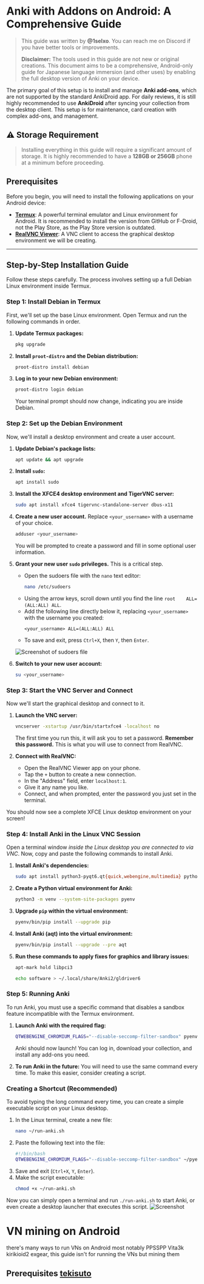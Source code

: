 
# Anki with Addons on Android: A Comprehensive Guide

> This guide was written by **@1selxo**. You can reach me on Discord if you have better tools or improvements.
>
> **Disclaimer:** The tools used in this guide are not new or original creations. This document aims to be a comprehensive, Android-only guide for Japanese language immersion (and other uses) by enabling the full desktop version of Anki on your device.

The primary goal of this setup is to install and manage **Anki add-ons**, which are not supported by the standard AnkiDroid app. For daily reviews, it is still highly recommended to use **AnkiDroid** after syncing your collection from the desktop client. This setup is for maintenance, card creation with complex add-ons, and management.

## ⚠️ Storage Requirement

> Installing everything in this guide will require a significant amount of storage. It is highly recommended to have a **128GB or 256GB** phone at a minimum before proceeding.

## Prerequisites

Before you begin, you will need to install the following applications on your Android device:

*   **[Termux](https://github.com/termux/termux-app/releases)**: A powerful terminal emulator and Linux environment for Android. It is recommended to install the version from GitHub or F-Droid, not the Play Store, as the Play Store version is outdated.
*   **[RealVNC Viewer](https://play.google.com/store/apps/details?id=com.realvnc.viewer.android)**: A VNC client to access the graphical desktop environment we will be creating.

---

## Step-by-Step Installation Guide

Follow these steps carefully. The process involves setting up a full Debian Linux environment inside Termux.

### Step 1: Install Debian in Termux

First, we'll set up the base Linux environment. Open Termux and run the following commands in order.

1.  **Update Termux packages:**
    ```sh
    pkg upgrade
    ```
2.  **Install `proot-distro` and the Debian distribution:**
    ```sh
    proot-distro install debian
    ```
3.  **Log in to your new Debian environment:**
    ```sh
    proot-distro login debian
    ```
    Your terminal prompt should now change, indicating you are inside Debian.

### Step 2: Set up the Debian Environment

Now, we'll install a desktop environment and create a user account.

1.  **Update Debian's package lists:**
    ```sh
    apt update && apt upgrade
    ```
2.  **Install `sudo`:**
    ```sh
    apt install sudo
    ```
3.  **Install the XFCE4 desktop environment and TigerVNC server:**
    ```sh
    sudo apt install xfce4 tigervnc-standalone-server dbus-x11
    ```
4.  **Create a new user account.** Replace `<your_username>` with a username of your choice.
    ```sh
    adduser <your_username>
    ```
    You will be prompted to create a password and fill in some optional user information.

5.  **Grant your new user `sudo` privileges.** This is a critical step.
    *   Open the sudoers file with the `nano` text editor:
        ```sh
        nano /etc/sudoers
        ```
    *   Using the arrow keys, scroll down until you find the line `root    ALL=(ALL:ALL) ALL`.
    *   Add the following line directly below it, replacing `<your_username>` with the username you created:
        ```
        <your_username> ALL=(ALL:ALL) ALL
        ```
    *   To save and exit, press `Ctrl+X`, then `Y`, then `Enter`.

    ![Screenshot of sudoers file](./Screenshot%202025-06-23%20121624.png)
    

6.  **Switch to your new user account:**
    ```sh
    su <your_username>
    ```

### Step 3: Start the VNC Server and Connect

Now we'll start the graphical desktop and connect to it.

1.  **Launch the VNC server:**
    ```sh
    vncserver -xstartup /usr/bin/startxfce4 -localhost no
    ```
    The first time you run this, it will ask you to set a password. **Remember this password.** This is what you will use to connect from RealVNC.

2.  **Connect with RealVNC:**
    *   Open the RealVNC Viewer app on your phone.
    *   Tap the `+` button to create a new connection.
    *   In the "Address" field, enter `localhost:1`.
    *   Give it any name you like.
    *   Connect, and when prompted, enter the password you just set in the terminal.

You should now see a complete XFCE Linux desktop environment on your screen!

### Step 4: Install Anki in the Linux VNC Session

Open a terminal window *inside the Linux desktop you are connected to via VNC*. Now, copy and paste the following commands to install Anki.

1.  **Install Anki's dependencies:**
    ```sh
    sudo apt install python3-pyqt6.qt{quick,webengine,multimedia} python3-venv
    ```
2.  **Create a Python virtual environment for Anki:**
    ```sh
    python3 -m venv --system-site-packages pyenv
    ```
3.  **Upgrade `pip` within the virtual environment:**
    ```sh
    pyenv/bin/pip install --upgrade pip
    ```
4.  **Install Anki (aqt) into the virtual environment:**
    ```sh
    pyenv/bin/pip install --upgrade --pre aqt
    ```
5.  **Run these commands to apply fixes for graphics and library issues:**
    ```sh
    apt-mark hold libpci3
    ```
    ```sh
    echo software > ~/.local/share/Anki2/gldriver6
    ```

### Step 5: Running Anki

To run Anki, you must use a specific command that disables a sandbox feature incompatible with the Termux environment.

1.  **Launch Anki with the required flag:**
    ```sh
    QTWEBENGINE_CHROMIUM_FLAGS="--disable-seccomp-filter-sandbox" pyenv/bin/anki
    ```
    Anki should now launch! You can log in, download your collection, and install any add-ons you need.

2.  **To run Anki in the future:**
    You will need to use the same command every time. To make this easier, consider creating a script.

### Creating a Shortcut (Recommended)

To avoid typing the long command every time, you can create a simple executable script on your Linux desktop.

1.  In the Linux terminal, create a new file:
    ```sh
    nano ~/run-anki.sh
    ```
2.  Paste the following text into the file:
    ```sh
    #!/bin/bash
    QTWEBENGINE_CHROMIUM_FLAGS="--disable-seccomp-filter-sandbox" ~/pyenv/bin/anki
    ```
3.  Save and exit (`Ctrl+X`, `Y`, `Enter`).
4.  Make the script executable:
    ```sh
    chmod +x ~/run-anki.sh
    ```
Now you can simply open a terminal and run `./run-anki.sh` to start Anki, or even create a desktop launcher that executes this script.
![Screenshot](./image.png)
# VN mining on Android 
there's many ways to run VNs on Android most notably PPSSPP Vita3k kirikioid2 exgear, this guide isn't for running the VNs but mining them 
## Prerequisites **[tekisuto](https://github.com/abaga129/tekisuto)**
